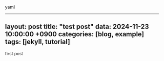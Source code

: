 yaml

---
layout: post
title: "test post"
data: 2024-11-23 10:00:00 +0900
categories: [blog, example]
tags: [jekyll, tutorial]
---
first post
